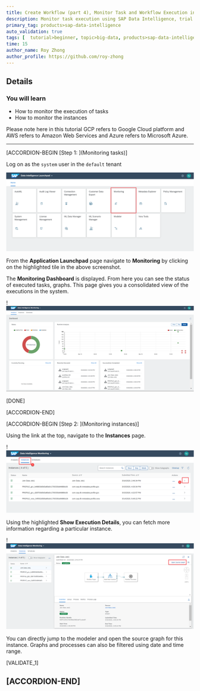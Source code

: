 ```yaml
---
title: Create Workflow (part 4), Monitor Task and Workflow Execution in SAP Data Intelligence, Trial Edition
description: Monitor task execution using SAP Data Intelligence, trial edition.
primary_tag: products>sap-data-intelligence
auto_validation: true
tags: [  tutorial>beginner, topic>big-data, products>sap-data-intelligence  ]
time: 15
author_name: Roy Zhong
author_profile: https://github.com/roy-zhong
---
```


## Details
### You will learn  
  - How to monitor the execution of tasks
  - How to monitor the instances

Please note here in this tutorial GCP refers to Google Cloud platform and AWS refers to Amazon Web Services and Azure refers to Microsoft Azure.

---

[ACCORDION-BEGIN [Step 1: ](Monitoring tasks)]

Log on as the `system` user in the `default` tenant

![Launchpad](./datahub-trial-v2-workflow-part04_01.png)

From the **Application Launchpad** page navigate to **Monitoring** by clicking on the highlighted tile in the above screenshot.

The **Monitoring Dashboard** is displayed. From here you can see the status of executed tasks, graphs. This page gives you a consolidated view of the executions in the system.

!![Tasks monitor](./datahub-trial-v2-workflow-part04_02.png)

[DONE]

[ACCORDION-END]

[ACCORDION-BEGIN [Step 2: ](Monitoring instances)]

Using the link at the top, navigate to the **Instances** page.

!![Open instances monitor](./datahub-trial-v2-workflow-part04_03.png)

Using the highlighted **Show Execution Details**, you can fetch more information regarding a particular instance.

!![See source graph](./datahub-trial-v2-workflow-part04_04.png)

You can directly jump to the modeler and open the source graph for this instance. Graphs and processes can also be filtered using date and time range.

[VALIDATE_1]

[ACCORDION-END]
---
